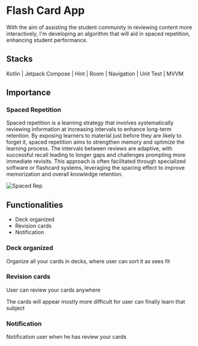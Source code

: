 # Flash Card App
With the aim of assisting the student community in reviewing content more interactively, I'm developing an algorithm that will aid in spaced repetition, enhancing student performance.

## Stacks
Kotlin | Jetpack Compose | Hint | Room | Navigation | Unit Test | MVVM

## Importance

### Spaced Repetition
Spaced repetition is a learning strategy that involves systematically reviewing information at increasing intervals to enhance long-term retention. By exposing learners to material just before they are likely to forget it, spaced repetition aims to strengthen memory and optimize the learning process. The intervals between reviews are adaptive, with successful recall leading to longer gaps and challenges prompting more immediate revisits. This approach is often facilitated through specialized software or flashcard systems, leveraging the spacing effect to improve memorization and overall knowledge retention.

![Spaced Rep](https://github.com/Fefevs09/FlashCardAndroidApp/assets/100977797/2132a857-d81d-45ff-9a2f-81075348319e)


## Functionalities
- Deck organized
- Revision cards
- Notification

### Deck organized
Organize all your cards in decks, where user can sort it as sees fit

### Revision cards
User can review your cards anywhere

The cards will appear mostly more difficult for user can finally learn that subject

### Notification
Notification user when he has review your cards

